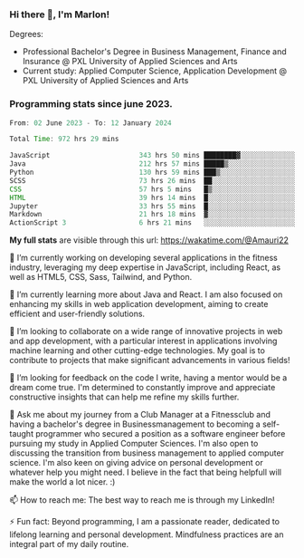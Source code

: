 
### Hi there 👋, I'm Marlon!

Degrees: 
- Professional Bachelor's Degree in Business Management, Finance and Insurance @ PXL University of Applied Sciences and Arts
- Current study: Applied Computer Science, Application Development @ PXL University of Applied Sciences and Arts

### Programming stats since june 2023.
<!--START_SECTION:waka-->

```java
From: 02 June 2023 - To: 12 January 2024

Total Time: 972 hrs 29 mins

JavaScript                      343 hrs 50 mins ████████▓░░░░░░░░░░░░░░░░   35.26 %
Java                            212 hrs 57 mins █████▒░░░░░░░░░░░░░░░░░░░   21.84 %
Python                          130 hrs 59 mins ███▒░░░░░░░░░░░░░░░░░░░░░   13.43 %
SCSS                            73 hrs 26 mins  ██░░░░░░░░░░░░░░░░░░░░░░░   07.53 %
CSS                             57 hrs 5 mins   █▒░░░░░░░░░░░░░░░░░░░░░░░   05.85 %
HTML                            39 hrs 14 mins  █░░░░░░░░░░░░░░░░░░░░░░░░   04.02 %
Jupyter                         33 hrs 55 mins  █░░░░░░░░░░░░░░░░░░░░░░░░   03.48 %
Markdown                        21 hrs 18 mins  ▓░░░░░░░░░░░░░░░░░░░░░░░░   02.19 %
ActionScript 3                  6 hrs 21 mins   ░░░░░░░░░░░░░░░░░░░░░░░░░   00.65 %
```

<!--END_SECTION:waka-->
**My full stats** are visible through this url: https://wakatime.com/@Amauri22



🔭 I’m currently working on developing several applications in the fitness industry, leveraging my deep expertise in JavaScript, including React, as well as HTML5, CSS, Sass, Tailwind, and Python.

🌱 I’m currently learning more about Java and React. I am also focused on enhancing my skills in web application development, aiming to create efficient and user-friendly solutions.

👯 I’m looking to collaborate on a wide range of innovative projects in web and app development, with a particular interest in applications involving machine learning and other cutting-edge technologies. My goal is to contribute to projects that make significant advancements in various fields!

🤔 I’m looking for feedback on the code I write, having a mentor would be a dream come true. I'm determined to constantly improve and appreciate constructive insights that can help me refine my skills further.

💬 Ask me about my journey from a Club Manager at a Fitnessclub and having a bachelor's degree in Businessmanagement to becoming a self-taught programmer who secured a position as a software engineer before pursuing my study in Applied Computer Sciences. I'm also open to discussing the transition from business management to applied computer science. I'm also keen on giving advice on personal development or whatever help you might need. I believe in the fact that being helpfull will make the world a lot nicer. :)

📫 How to reach me: The best way to reach me is through my LinkedIn!

⚡ Fun fact: Beyond programming, I am a passionate reader, dedicated to lifelong learning and personal development. Mindfulness practices are an integral part of my daily routine.


